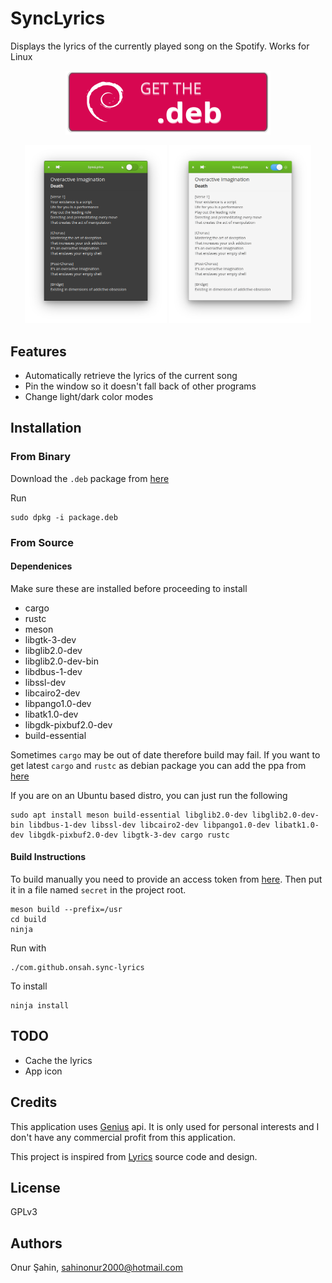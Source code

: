 # SyncLyrics

Displays the lyrics of the currently played song on the Spotify. Works for Linux

<p align="center">
    <a href="https://github.com/onsah/SyncLyrics/releases">
        <img alt="Get the .deb" src="assets/deb.svg">
    </a>
</p>

<p float="left" align=center> 
    <img src="assets/screenshot-dark.png" width="45%">
    <img src="assets/screenshot-light.png" width="45%">
</p>

## Features
* Automatically retrieve the lyrics of the current song
* Pin the window so it doesn't fall back of other programs
* Change light/dark color modes

## Installation

### From Binary

Download the `.deb` package from [here](https://github.com/onsah/SyncLyrics/releases)

Run
```
sudo dpkg -i package.deb
```

### From Source

#### Dependenices
Make sure these are installed before proceeding to install

* cargo
* rustc
* meson
* libgtk-3-dev
* libglib2.0-dev
* libglib2.0-dev-bin
* libdbus-1-dev
* libssl-dev
* libcairo2-dev
* libpango1.0-dev
* libatk1.0-dev
* libgdk-pixbuf2.0-dev
* build-essential

Sometimes `cargo` may be out of date therefore build may fail. If you want to get latest `cargo` and `rustc` as debian package you can add the ppa from [here](https://launchpad.net/~ubuntu-mozilla-security/+archive/ubuntu/rust-updates)

If you are on an Ubuntu based distro, you can just run the following 
```
sudo apt install meson build-essential libglib2.0-dev libglib2.0-dev-bin libdbus-1-dev libssl-dev libcairo2-dev libpango1.0-dev libatk1.0-dev libgdk-pixbuf2.0-dev libgtk-3-dev cargo rustc
```

#### Build Instructions

To build manually you need to provide an access token from [here](https://genius.com/api-clients). Then put it in a file named `secret` in the project root.

```
meson build --prefix=/usr
cd build
ninja
```

Run with
```
./com.github.onsah.sync-lyrics
```

To install
```
ninja install
```

## TODO
* Cache the lyrics
* App icon

## Credits

This application uses [Genius](https://docs.genius.com/) api. It is only used for personal interests and I don't have any commercial profit from this application.

This project is inspired from [Lyrics](https://github.com/naaando/lyrics) source code and design.

## License

GPLv3

## Authors
Onur Şahin, sahinonur2000@hotmail.com